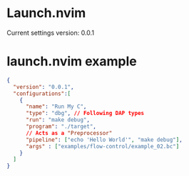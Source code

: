 # Launch.nvim

Current settings version: 0.0.1


# launch.nvim example

```JSON
{
  "version": "0.0.1",
  "configurations":[ 
    {
      "name": "Run My C",
      "type": "dbg", // Following DAP types
      "run": "make debug",
      "program": "./target",
      // Acts as a "Preprocessor"
      "pipeline": ["echo 'Hello World'", "make debug"],
      "args" : ["examples/flow-control/example_02.bc"]
    }
  ]
}
```
